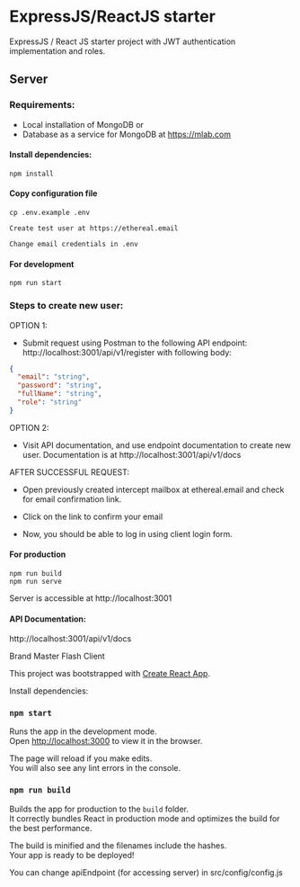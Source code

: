 # ExpressJS/ReactJS starter

ExpressJS / React JS starter project with JWT authentication implementation and roles.

## Server

### Requirements:
- Local installation of MongoDB or
- Database as a service for MongoDB at https://mlab.com

#### Install dependencies:
```$xslt
npm install
```

#### Copy configuration file
```$xslt
cp .env.example .env
```

```$xslt
Create test user at https://ethereal.email

Change email credentials in .env
```

#### For development

```$xslt
npm run start
```

### Steps to create new user:
OPTION 1:
- Submit request using Postman to the following API endpoint: http://localhost:3001/api/v1/register with following body:
```json
{
  "email": "string",
  "password": "string",
  "fullName": "string",
  "role": "string" 
}
```
OPTION 2:
- Visit API documentation, and use endpoint documentation to create new user. Documentation is at http://localhost:3001/api/v1/docs

AFTER SUCCESSFUL REQUEST: 

- Open previously created intercept mailbox at ethereal.email and check for email confirmation link.

- Click on the link to confirm your email

- Now, you should be able to log in using client login form.

#### For production
```$xslt
npm run build
npm run serve
```

Server is accessible at http://localhost:3001

#### API Documentation:
http://localhost:3001/api/v1/docs


Brand Master Flash Client

This project was bootstrapped with [Create React App](https://github.com/facebook/create-react-app).

Install dependencies:

### `npm start`

Runs the app in the development mode.<br>
Open [http://localhost:3000](http://localhost:3000) to view it in the browser.

The page will reload if you make edits.<br>
You will also see any lint errors in the console.


### `npm run build`

Builds the app for production to the `build` folder.<br>
It correctly bundles React in production mode and optimizes the build for the best performance.

The build is minified and the filenames include the hashes.<br>
Your app is ready to be deployed!

You can change apiEndpoint (for accessing server) in src/config/config.js
